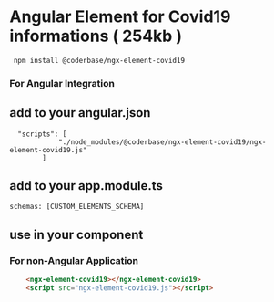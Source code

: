  # Angular Element for Covid19 informations ( 254kb ) 
 
  ``` npm install @coderbase/ngx-element-covid19```
  
 ### For Angular Integration
 

 ## add to your angular.json 
      "scripts": [
                "./node_modules/@coderbase/ngx-element-covid19/ngx-element-covid19.js"
            ]
## add to your app.module.ts
    schemas: [CUSTOM_ELEMENTS_SCHEMA]


## use in your component 
<ngx-element-covid19></ngx-element-covid19>


### For non-Angular Application
```html
    <ngx-element-covid19></ngx-element-covid19>
    <script src="ngx-element-covid19.js"></script>
```
